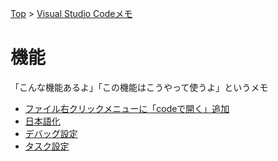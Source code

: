 [Top](../README.md) > [Visual Studio Codeメモ](../VSCode.md)

# 機能
「こんな機能あるよ」「この機能はこうやって使うよ」というメモ

- [ファイル右クリックメニューに「codeで開く」追加](func/openwithcode.md)
- [日本語化](func/japanese.md)
- [デバッグ設定](func/Debug.md)
- [タスク設定](func/Tasks.md)
